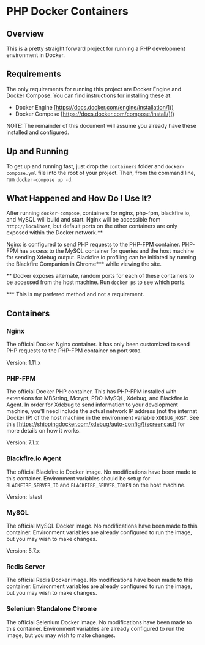 # PHP Docker Containers

## Overview

This is a pretty straight forward project for running a PHP development environment in Docker.

## Requirements

The only requirements for running this project are Docker Engine and Docker Compose. You can find instructions
for installing these at:

- Docker Engine [https://docs.docker.com/engine/installation/]()
- Docker Compose [https://docs.docker.com/compose/install/]()

NOTE: The remainder of this document will assume you already have these installed and configured.

## Up and Running

To get up and running fast, just drop the `containers` folder and `docker-compose.yml` file into the root
of your project. Then, from the command line, run `docker-compose up -d`.

## What Happened and How Do I Use It?

After running `docker-compose`, containers for nginx, php-fpm, blackfire.io, and MySQL will build and start.
Nginx will be accessible from `http://localhost`, but default ports on the other containers are only 
exposed within the Docker network.**

Nginx is configured to send PHP requests to the PHP-FPM container. PHP-FPM has access to the MySQL 
container for queries and the host machine for sending Xdebug output. Blackfire.io profiling can be initiated 
by running the Blackfire Companion in Chrome*** while viewing the site.

** Docker exposes alternate, random ports for each of these containers to be accessed from the host machine. 
Run `docker ps` to see which ports.

*** This is my prefered method and not a requirement.

## Containers

### Nginx

The official Docker Nginx container. It has only been customized to send PHP requests to the PHP-FPM
container on port `9000`.

Version: 1.11.x

### PHP-FPM

The official Docker PHP container. This has PHP-FPM installed with extensions for MBString, Mcrypt, PDO-MySQL,
Xdebug, and Blackfire.io Agent. In order for Xdebug to send information to your development machine, you'll need
include the actual network IP address (not the internat Docker IP) of the host machine in the environment
variable `XDEBUG_HOST`. See this [https://shippingdocker.com/xdebug/auto-config/](screencast) for more details 
on how it works.

Version: 7.1.x

### Blackfire.io Agent

The official Blackfire.io Docker image. No modifications have been made to this container. Environment variables 
should be setup for `BLACKFIRE_SERVER_ID` and `BLACKFIRE_SERVER_TOKEN` on the host machine. 

Version: latest

### MySQL

The official MySQL Docker image. No modifications have been made to this container. Environment variables 
are already configured to run the image, but you may wish to make changes.

Version: 5.7.x

### Redis Server

The official Redis Docker image. No modifications have been made to this container. Environment variables 
are already configured to run the image, but you may wish to make changes.

### Selenium Standalone Chrome

The official Selenium Docker image. No modifications have been made to this container. Environment variables 
are already configured to run the image, but you may wish to make changes.
